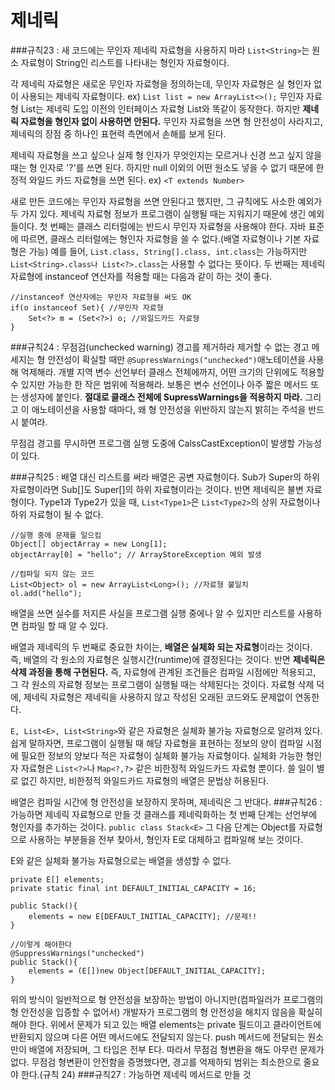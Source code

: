 # 제네릭
###규칙23 : 새 코드에는 무인자 제네릭 자료형을 사용하지 마라
`List<String>`는 원소 자료형이 String인 리스트를 나타내는 형인자 자료형이다.

각 제네릭 자료형은 새로운 무인자 자료형을 정의하는데, 무인자 자료형은 실 형인자 없이 사용되는 제네릭 자료형이다. ex) `List list = new ArrayList<>();` 무인자 자료형 List는 제네릭 도입 이전의 인터페이스 자료형 List와 똑같이 동작한다. 하지만 **제네릭 자료형을 형인자 없이 사용하면 안된다.** 무인자 자료형을 쓰면 형 안전성이 사라지고, 제네릭의 장점 중 하나인 표현력 측면에서 손해를 보게 된다.

제네릭 자료형을 쓰고 싶으나 실제 형 인자가 무엇인지는 모르거나 신경 쓰고 싶지 않을 때는 형 인자로 '?'를 쓰면 된다. 하지만 null 이외의 어떤 원소도 넣을 수 없기 때문에 한정적 와일드 카드 자료형을 쓰면 된다. ex) `<T extends Number>`

새로 만든 코드에는 무인자 자료형을 쓰면 안된다고 했지만, 그 규칙에도 사소한 예외가 두 가지 있다. 제네릭 자료형 정보가 프로그램이 실행될 때는 지워지기 때문에 생긴 예외들이다. 첫 번째는 클래스 리터럴에는 반드시 무인자 자료형을 사용해야 한다. 자바 표준에 따르면, 클래스 리터럴에는 형인자 자료형을 쓸 수 없다.(배열 자료형이나 기본 자료형은 가능) 예를 들어, `List.class, String[].class, int.class`는 가능하지만 `List<String>.class나 List<?>.class`는 사용할 수 없다는 뜻이다. 두 번째는 제네릭 자료형에 instanceof 연산자를 적용할 때는 다음과 같이 하는 것이 좋다.
```
//instanceof 연산자에는 무인자 자료형을 써도 OK
if(o instanceof Set){ //무인자 자료형
    Set<?> m = (Set<?>) o; //와일드카드 자료형 
}
```

###규칙24 : 무점검(unchecked warning) 경고를 제거하라
제거할 수 없는 경고 메세지는 형 안전성이 확실할 때만 `@SupressWarnings("unchecked")`애노테이션을 사용해 억제해라. 개별 지역 변수 선언부터 클래스 전체에까지, 어떤 크기의 단위에도 적용할 수 있지만 가능한 한 작은 범위에 적용해라. 보통은 변수 선언이나 아주 짧은 메서드 또는 생성자에 붙인다. **절대로 클래스 전체에 SupressWarnings을 적용하지 마라.** 그리고 이 애노테이션을 사용할 때마다, 왜 형 안전성을 위반하지 않는지 밝히는 주석을 반드시 붙여라.

무점검 경고를 무시하면 프로그램 실행 도중에 CalssCastException이 발생할 가능성이 있다. 

###규칙25 : 배열 대신 리스트를 써라
배열은 공변 자료형이다. Sub가 Super의 하위 자료형이라면 Sub[]도 Super[]의 하위 자료형이라는 것이다. 반면 제네릭은 불변 자료형이다. Type1과 Type2가 있을 때, `List<Type1>`은 `List<Type2>`의 상위 자료형이나 하위 자료형이 될 수 없다.
```
//실행 중에 문제를 일으킴
Object[] objectArray = new Long[1];
objectArray[0] = "hello"; // ArrayStoreException 예외 발생

//컴파일 되지 않는 코드
List<Object> ol = new ArrayList<Long>(); //자료형 불일치
ol.add("hello");
```
배열을 쓰면 실수를 저지른 사실을 프로그램 실행 중에나 알 수 있지만 리스트를 사용하면 컴파일 할 때 알 수 있다.

배열과 제네릭의 두 번째로 중요한 차이는, **배열은 실체화 되는 자료형**이라는 것이다. 즉, 배열의 각 원소의 자료형은 실행시간(runtime)에 결정된다는 것이다. 반면 **제네릭은 삭제 과정을 통해 구현된다.** 즉, 자료형에 관계된 조건들은 컴파일 시점에만 적용되고, 그 각 원소의 자료형 정보는 프로그램이 실행될 때는 삭제된다는 것이다. 자료형 삭제 덕에, 제네릭 자료형은 제네릭을 사용하지 않고 작성된 오래된 코드와도 문제없이 연동한다.

`E, List<E>, List<String>`와 같은 자료형은 실체화 불가능 자료형으로 알려져 있다. 쉽게 말하자면, 프로그램이 실행될 때 해당 자료형을 표현하는 정보의 양이 컴파일 시점에 필요한 정보의 양보다 적은 자료형이 실체화 불가능 자료형이다. 실체화 가능한 형인자 자료형은 `List<?>`나 `Map<?,?>` 같은 비한정적 와일드카드 자료형 뿐이다. 쓸 일이 별로 없긴 하지만, 비한정적 와일드카드 자료형의 배열은 문법상 허용된다.

배열은 컴파일 시간에 형 안전성을 보장하지 못하며, 제네릭은 그 반대다.
###규칙26 : 가능하면 제네릭 자료형으로 만들 것
클래스를 제네릭화하는 첫 번째 단계는 선언부에 형인자를 추가하는 것이다.
`public class Stack<E>` 그 다음 단계는 Object를 자료형으로 사용하는 부분들을 전부 찾아서, 형인자 E로 대체하고 컴파일해 보는 것이다. 

E와 같은 실체화 불가능 자료형으로는 배열을 생성할 수 없다. 
```
private E[] elements; 
private static final int DEFAULT_INITIAL_CAPACITY = 16;

public Stack(){
    elements = new E[DEFAULT_INITIAL_CAPACITY]; //문제!!
}

//이렇게 해야한다
@SuppressWarnings("unchecked")
public Stack(){
    elements = (E[])new Object[DEFAULT_INITIAL_CAPACITY]; 
}
```
위의 방식이 일반적으로 형 안전성을 보장하는 방법이 아니지만(컴파일러가 프로그램의 형 안전성을 입증할 수 없어서) 개발자가 프로그램의 형 안전성을 해치지 않음을 확실히 해야 한다. 위에서 문제가 되고 있는 배열 elements는 private 필드이고 클라이언트에 반환되지 않으며 다른 어떤 메서드에도 전달되지 않는다. push 메서드에 전달되는 원소만이 배열에 저장되며, 그 타입은 전부 E다. 따라서 무점검 형변환을 해도 아무런 문제가 없다. 무점검 형변환이 안전함을 증명했다면, 경고를 억제하되 범위는 최소한으로 줄요야 한다.(규칙 24)
###규칙27 : 가능하면 제네릭 메서드로 만들 것
